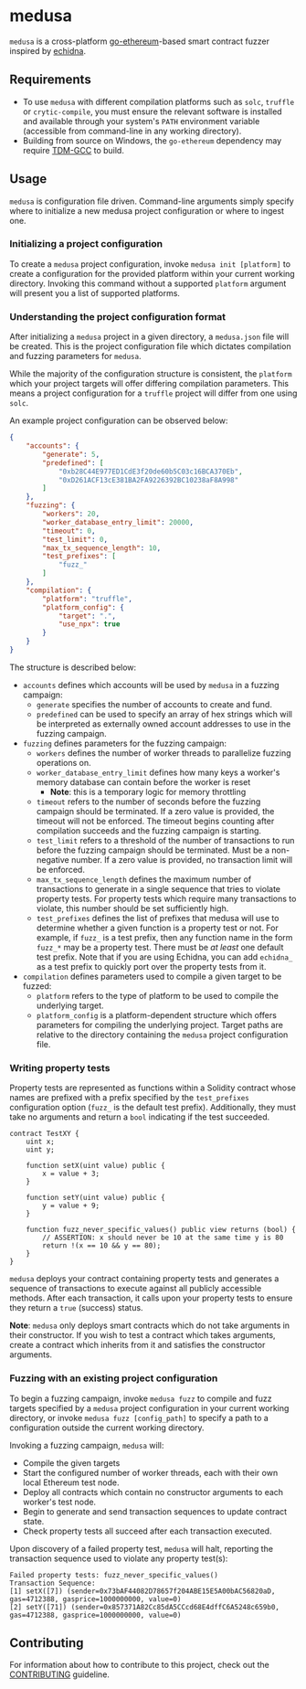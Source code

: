 # medusa
`medusa` is a cross-platform [go-ethereum](https://github.com/ethereum/go-ethereum/)-based smart contract fuzzer inspired by [echidna](https://github.com/crytic/echidna).

## Requirements
- To use `medusa` with different compilation platforms such as `solc`, `truffle` or `crytic-compile`, you must ensure the relevant software is installed and available through your system's `PATH` environment variable (accessible from command-line in any working directory). 
- Building from source on Windows, the `go-ethereum` dependency may require [TDM-GCC](https://stackoverflow.com/questions/43580131/exec-gcc-executable-file-not-found-in-path-when-trying-go-build) to build.

## Usage
`medusa` is configuration file driven. Command-line arguments simply specify where to initialize a new medusa project configuration or where to ingest one.

### Initializing a project configuration
To create a `medusa` project configuration, invoke `medusa init [platform]` to create a configuration for the provided platform within your current working directory. Invoking this command without a supported `platform` argument will present you a list of supported platforms.

### Understanding the project configuration format
After initializing a `medusa` project in a given directory, a `medusa.json` file will be created. This is the project configuration file which dictates compilation and fuzzing parameters for `medusa`.

While the majority of the configuration structure is consistent, the `platform` which your project targets will offer differing compilation parameters. This means a project configuration for a `truffle` project will differ from one using `solc`.

An example project configuration can be observed below:
```json
{
	"accounts": {
		"generate": 5,
		"predefined": [
			"0xb28C44E977ED1CdE3f20de60b5C03c16BCA370Eb",
			"0xD261ACF13cE381BA2FA9226392BC10238aF8A998"
		]
	},
	"fuzzing": {
		"workers": 20,
		"worker_database_entry_limit": 20000,
		"timeout": 0,
		"test_limit": 0,
		"max_tx_sequence_length": 10,
		"test_prefixes": [
			"fuzz_"
		]
	},
	"compilation": {
		"platform": "truffle",
		"platform_config": {
			"target": ".",
			"use_npx": true
		}
	}
}
```

The structure is described below:
- `accounts` defines which accounts will be used by `medusa` in a fuzzing campaign:
  - `generate` specifies the number of accounts to create and fund. 
  - `predefined` can be used to specify an array of hex strings which will be interpreted as externally owned account addresses to use in the fuzzing campaign.
- `fuzzing` defines parameters for the fuzzing campaign:
  - `workers` defines the number of worker threads to parallelize fuzzing operations on.
  - `worker_database_entry_limit` defines how many keys a worker's memory database can contain before the worker is reset
    - **Note**: this is a temporary logic for memory throttling
  - `timeout` refers to the number of seconds before the fuzzing campaign should be terminated. If a zero value is provided, the timeout will not be enforced. The timeout begins counting after compilation succeeds and the fuzzing campaign is starting.
  - `test_limit` refers to a threshold of the number of transactions to run before the fuzzing campaign should be terminated. Must be a non-negative number. If a zero value is provided, no transaction limit will be enforced.
  - `max_tx_sequence_length` defines the maximum number of transactions to generate in a single sequence that tries to violate property tests. For property tests which require many transactions to violate, this number should be set sufficiently high.
  - `test_prefixes` defines the list of prefixes that medusa will use to determine whether a given function is a property test or not. For example, if `fuzz_` is a test prefix, then any function name in the form `fuzz_*` may be a property test. There must be _at least_ one default test prefix. Note that if you are using Echidna, you can add `echidna_` as a test prefix to quickly port over the property tests from it.
- `compilation` defines parameters used to compile a given target to be fuzzed:
  - `platform` refers to the type of platform to be used to compile the underlying target.
  - `platform_config` is a platform-dependent structure which offers parameters for compiling the underlying project. Target paths are relative to the directory containing the `medusa` project configuration file.

### Writing property tests
Property tests are represented as functions within a Solidity contract whose names are prefixed with a prefix specified by the `test_prefixes` configuration option (`fuzz_` is the default test prefix). Additionally, they must take no arguments and return a `bool` indicating if the test succeeded.
```solidity
contract TestXY {
    uint x;
    uint y;

    function setX(uint value) public {
        x = value + 3;
    }

    function setY(uint value) public {
        y = value + 9;
    }

    function fuzz_never_specific_values() public view returns (bool) {
        // ASSERTION: x should never be 10 at the same time y is 80
        return !(x == 10 && y == 80);
    }
}
```
`medusa` deploys your contract containing property tests and generates a sequence of transactions to execute against all publicly accessible methods. After each transaction, it calls upon your property tests to ensure they return a `true` (success) status.

**Note**: `medusa` only deploys smart contracts which do not take arguments in their constructor. If you wish to test a contract which takes arguments, create a contract which inherits from it and satisfies the constructor arguments.


### Fuzzing with an existing project configuration
To begin a fuzzing campaign, invoke `medusa fuzz` to compile and fuzz targets specified by a `medusa` project configuration in your current working directory, or invoke `medusa fuzz [config_path]` to specify a path to a configuration outside the current working directory.

Invoking a fuzzing campaign, `medusa` will:
- Compile the given targets
- Start the configured number of worker threads, each with their own local Ethereum test node.
- Deploy all contracts which contain no constructor arguments to each worker's test node.
- Begin to generate and send transaction sequences to update contract state.
- Check property tests all succeed after each transaction executed.

Upon discovery of a failed property test, `medusa` will halt, reporting the transaction sequence used to violate any property test(s):
```
Failed property tests: fuzz_never_specific_values()
Transaction Sequence:
[1] setX([7]) (sender=0x73bAF44082D78657f204ABE15E5A00bAC56820aD, gas=4712388, gasprice=1000000000, value=0)
[2] setY([71]) (sender=0x857371A82Cc85dA5CCcd68E4dffC6A5248c659b0, gas=4712388, gasprice=1000000000, value=0)
```

## Contributing
For information about how to contribute to this project, check out the [CONTRIBUTING](./CONTRIBUTING.md) guideline.
